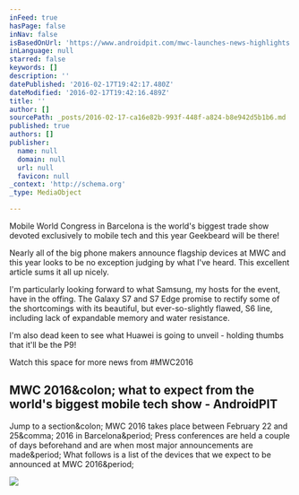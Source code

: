 ```yaml
---
inFeed: true
hasPage: false
inNav: false
isBasedOnUrl: 'https://www.androidpit.com/mwc-launches-news-highlights'
inLanguage: null
starred: false
keywords: []
description: ''
datePublished: '2016-02-17T19:42:17.480Z'
dateModified: '2016-02-17T19:42:16.489Z'
title: ''
author: []
sourcePath: _posts/2016-02-17-ca16e82b-993f-448f-a824-b8e942d5b1b6.md
published: true
authors: []
publisher:
  name: null
  domain: null
  url: null
  favicon: null
_context: 'http://schema.org'
_type: MediaObject

---
```

Mobile World Congress in Barcelona is the world's biggest trade show devoted exclusively to mobile tech and this year Geekbeard will be there!

Nearly all of the big phone makers announce flagship devices at MWC and this year looks to be no exception judging by what I've heard. This  excellent article sums it all up nicely.

I'm particularly looking forward to what Samsung, my hosts for the event, have in the offing. The Galaxy S7 and S7 Edge promise to rectify some of the shortcomings with its beautiful, but ever-so-slightly flawed, S6 line, including lack of expandable memory and water resistance.

I'm also dead keen to see what Huawei is going to unveil - holding thumbs that it'll be the P9!

Watch this space for more news from \#MWC2016

<article style=""><h1>MWC 2016&amp;colon; what to expect from the world's biggest mobile tech show - AndroidPIT</h1><p>Jump to a section&amp;colon; MWC 2016 takes place between February 22 and 25&amp;comma; 2016 in Barcelona&amp;period; Press conferences are held a couple of days beforehand and are when most major announcements are made&amp;period; What follows is a list of the devices that we expect to be announced at MWC 2016&amp;period;</p><img src="https://fs01.androidpit.info/userfiles/4774964/image/Q2-2015/AndroidPIT-MWC-2016-teaser.jpg" /></article>